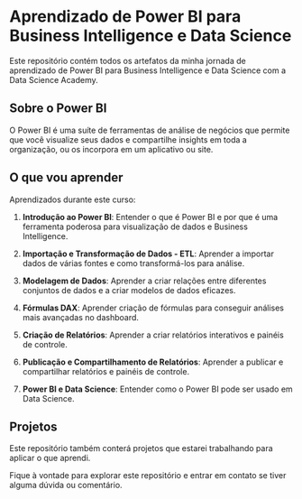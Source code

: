 # Aprendizado de Power BI para Business Intelligence e Data Science

Este repositório contém todos os artefatos da minha jornada de aprendizado de Power BI para Business Intelligence e Data Science com a Data Science Academy.

## Sobre o Power BI

O Power BI é uma suíte de ferramentas de análise de negócios que permite que você visualize seus dados e compartilhe insights em toda a organização, ou os incorpora em um aplicativo ou site.

## O que vou aprender

Aprendizados durante este curso:

1. **Introdução ao Power BI**: Entender o que é Power BI e por que é uma ferramenta poderosa para visualização de dados e Business Intelligence.

2. **Importação e Transformação de Dados - ETL**: Aprender a importar dados de várias fontes e como transformá-los para análise.

3. **Modelagem de Dados**: Aprender a criar relações entre diferentes conjuntos de dados e a criar modelos de dados eficazes.
   
5. **Fórmulas DAX**: Aprender criação de fórmulas para conseguir análises mais avançadas no dashboard.

6. **Criação de Relatórios**: Aprender a criar relatórios interativos e painéis de controle.

7. **Publicação e Compartilhamento de Relatórios**: Aprender a publicar e compartilhar relatórios e painéis de controle.

8. **Power BI e Data Science**: Entender como o Power BI pode ser usado em Data Science.

## Projetos

Este repositório também conterá projetos que estarei trabalhando para aplicar o que aprendi.

Fique à vontade para explorar este repositório e entrar em contato se tiver alguma dúvida ou comentário.

